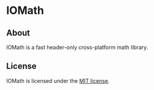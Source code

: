 # IOMath

## About
IOMath is a fast header-only cross-platform math library.

## License
IOMath is licensed under the [MIT license](LICENSE).